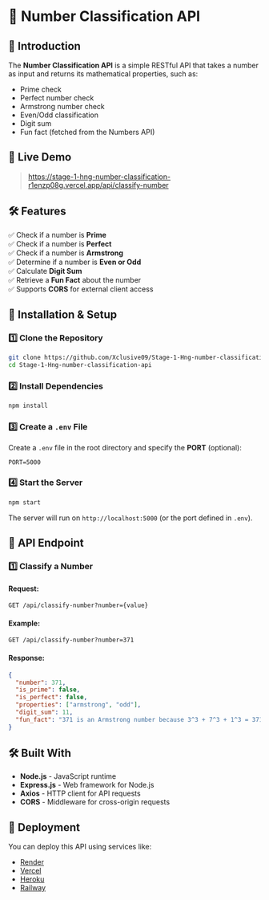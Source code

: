 # 📌 Number Classification API

## 🚀 Introduction
The **Number Classification API** is a simple RESTful API that takes a number as input and returns its mathematical properties, such as:
- Prime check
- Perfect number check
- Armstrong number check
- Even/Odd classification
- Digit sum
- Fun fact (fetched from the Numbers API)

## 📡 Live Demo
> https://stage-1-hng-number-classification-r1enzp08g.vercel.app/api/classify-number

## 🛠️ Features
✅ Check if a number is **Prime**  
✅ Check if a number is **Perfect**  
✅ Check if a number is **Armstrong**  
✅ Determine if a number is **Even or Odd**  
✅ Calculate **Digit Sum**  
✅ Retrieve a **Fun Fact** about the number  
✅ Supports **CORS** for external client access  

## 🔧 Installation & Setup

### 1️⃣ Clone the Repository
```sh
git clone https://github.com/Xclusive09/Stage-1-Hng-number-classification-api
cd Stage-1-Hng-number-classification-api
```

### 2️⃣ Install Dependencies
```sh
npm install
```

### 3️⃣ Create a `.env` File
Create a `.env` file in the root directory and specify the **PORT** (optional):
```
PORT=5000
```

### 4️⃣ Start the Server
```sh
npm start
```

The server will run on `http://localhost:5000` (or the port defined in `.env`).

## 📌 API Endpoint
### **1️⃣ Classify a Number**
#### **Request:**
```http
GET /api/classify-number?number={value}
```
#### **Example:**
```http
GET /api/classify-number?number=371
```

#### **Response:**
```json
{
  "number": 371,
  "is_prime": false,
  "is_perfect": false,
  "properties": ["armstrong", "odd"],
  "digit_sum": 11,
  "fun_fact": "371 is an Armstrong number because 3^3 + 7^3 + 1^3 = 371"
}
```

## 🛠 Built With
- **Node.js** - JavaScript runtime
- **Express.js** - Web framework for Node.js
- **Axios** - HTTP client for API requests
- **CORS** - Middleware for cross-origin requests

## 🚀 Deployment
You can deploy this API using services like:
- [Render](https://render.com/)
- [Vercel](https://vercel.com/)
- [Heroku](https://www.heroku.com/)
- [Railway](https://railway.app/)